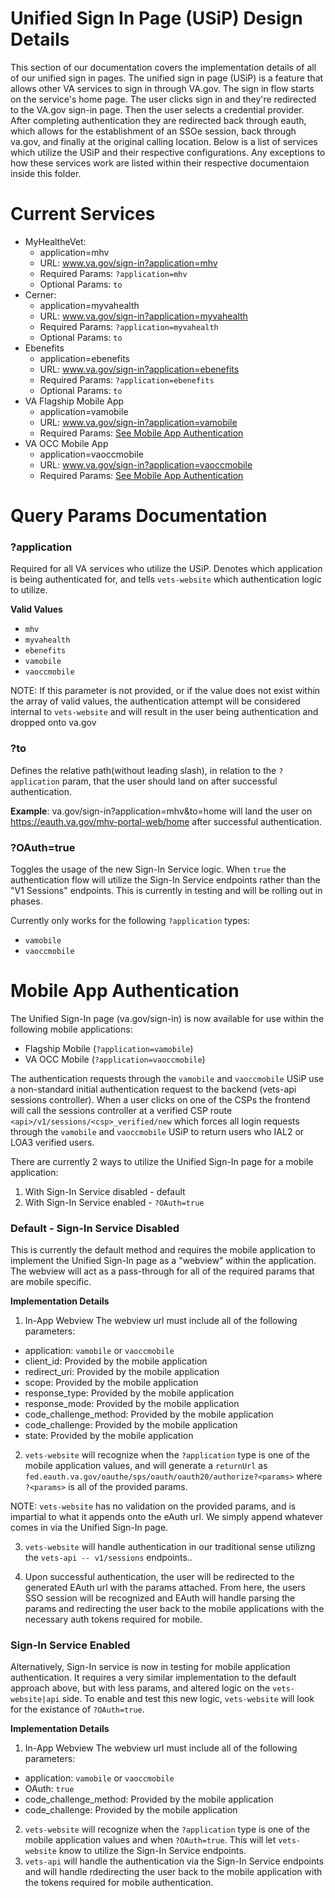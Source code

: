 # Unified Sign In Page (USiP) Design Details
This section of our documentation covers the implementation details of all of our unified sign in pages. The unified sign in page (USiP) is a feature that allows other VA services to sign in through VA.gov. The sign in flow starts on the service's home page. The user clicks sign in and they're redirected to the VA.gov sign-in page. Then the user selects a credential provider. After completing authentication they are redirected back through eauth, which allows for the establishment of an SSOe session, back through va.gov, and finally at the original calling location. Below is a list of services which utilize the USiP and their respective configurations. Any exceptions to how these services work are listed within their respective documentaion inside this folder.

# Current Services
- MyHealtheVet:
  - application=mhv
  - URL: www.va.gov/sign-in?application=mhv
  - Required Params: `?application=mhv`
  - Optional Params: `to`
- Cerner:
  - application=myvahealth
  - URL: www.va.gov/sign-in?application=myvahealth
  - Required Params: `?application=myvahealth`
  - Optional Params: `to`
- Ebenefits
  - application=ebenefits
  - URL: www.va.gov/sign-in?application=ebenefits
  - Required Params: `?application=ebenefits`
  - Optional Params: `to`
- VA Flagship Mobile App
  - application=vamobile
  - URL: www.va.gov/sign-in?application=vamobile
  - Required Params: [See Mobile App Authentication](#mobile-app-authentication)
- VA OCC Mobile App
  - application=vaoccmobile
  - URL: www.va.gov/sign-in?application=vaoccmobile
  - Required Params: [See Mobile App Authentication](#mobile-app-authentication)

# Query Params Documentation
### ?application
Required for all VA services who utilize the USiP. Denotes which application is being authenticated for, and tells `vets-website` which authentication logic to utilize.

**Valid Values**
- `mhv`
- `myvahealth`
- `ebenefits`
- `vamobile`
- `vaoccmobile`

NOTE: If this parameter is not provided, or if the value does not exist within the array of valid values, the authentication attempt will be considered internal to `vets-website` and will result in the user being authentication and dropped onto va.gov

### ?to
Defines the relative path(without leading slash), in relation to the `?application` param, that the user should land on after successful authentication.

**Example**: va.gov/sign-in?application=mhv&to=home will land the user on https://eauth.va.gov/mhv-portal-web/home after successful authentication.

### ?OAuth=true
Toggles the usage of the new Sign-In Service logic. When `true` the authentication flow will utilize the Sign-In Service endpoints rather than the "V1 Sessions" endpoints. This is currently in testing and will be rolling out in phases.

Currently only works for the following `?application` types:
- `vamobile`
- `vaoccmobile`

# Mobile App Authentication
The Unified Sign-In page (va.gov/sign-in) is now available for use within the following mobile applications:

- Flagship Mobile (`?application=vamobile`)
- VA OCC Mobile (`?application=vaoccmobile`)

The authentication requests through the `vamobile` and `vaoccmobile` USiP use a non-standard initial authentication request to the backend (vets-api sessions controller). When a user clicks on one of the CSPs the frontend will call the sessions controller at a verified CSP route `<api>/v1/sessions/<csp>_verified/new` which forces all login requests through the `vamobile` and `vaoccmobile` USiP to return users who IAL2 or LOA3 verified users.

There are currently 2 ways to utilize the Unified Sign-In page for a mobile application:

1. With Sign-In Service disabled - default
2. With Sign-In Service enabled - `?OAuth=true`

### Default - Sign-In Service Disabled
This is currently the default method and requires the mobile application to implement the Unified Sign-In page as a "webview" within the application. The webview will act as a pass-through for all of the required params that are mobile specific.

**Implementation Details**
1. In-App Webview
  The webview url must include all of the following parameters:
  - application: `vamobile` or `vaoccmobile`
  - client_id: Provided by the mobile application
  - redirect_uri: Provided by the mobile application
  - scope: Provided by the mobile application
  - response_type: Provided by the mobile application
  - response_mode: Provided by the mobile application
  - code_challenge_method: Provided by the mobile application
  - code_challenge: Provided by the mobile application
  - state: Provided by the mobile application
2. `vets-website` will recognize when the `?application` type is one of the mobile application values, and will generate a `returnUrl` as `fed.eauth.va.gov/oauthe/sps/oauth/oauth20/authorize?<params>` where `?<params>` is all of the provided params.

NOTE: `vets-website` has no validation on the provided params, and is impartial to what it appends onto the eAuth url. We simply append whatever comes in via the Unified Sign-In page.

3. `vets-website` will handle authentication in our traditional sense utilizng the `vets-api -- v1/sessions` endpoints..

4. Upon successful authentication, the user will be redirected to the generated EAuth url with the params attached. From here, the users SSO session will be recognized and EAuth will handle parsing the params and redirecting the user back to the mobile applications with the necessary auth tokens required for mobile.

### Sign-In Service Enabled
Alternatively, Sign-In service is now in testing for mobile application authentication. It requires a very similar implementation to the default approach above, but with less params, and altered logic on the `vets-website|api` side. To enable and test this new logic, `vets-website` will look for the existance of `?OAuth=true`.

**Implementation Details**
1. In-App Webview
  The webview url must include all of the following parameters:
  - application: `vamobile` or `vaoccmobile`
  - OAuth: `true`
  - code_challenge_method: Provided by the mobile application
  - code_challenge: Provided by the mobile application
2. `vets-website` will recognize when the `?application` type is one of the mobile application values and when `?OAuth=true`. This will let `vets-website` know to utilize the Sign-In Service endpoints.
3. `vets-api` will handle the authentication via the Sign-In Service endpoints and will handle rdedirecting the user back to the mobile application with the tokens required for mobile authentication.

